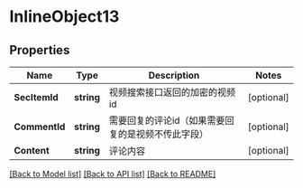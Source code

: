 # InlineObject13

## Properties

Name | Type | Description | Notes
------------ | ------------- | ------------- | -------------
**SecItemId** | **string** | 视频搜索接口返回的加密的视频id | [optional] 
**CommentId** | **string** | 需要回复的评论id（如果需要回复的是视频不传此字段） | [optional] 
**Content** | **string** | 评论内容 | [optional] 

[[Back to Model list]](../README.md#documentation-for-models) [[Back to API list]](../README.md#documentation-for-api-endpoints) [[Back to README]](../README.md)


